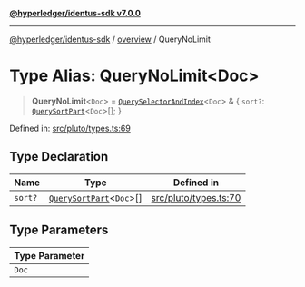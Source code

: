 [**@hyperledger/identus-sdk v7.0.0**](../../README.md)

***

[@hyperledger/identus-sdk](../../README.md) / [overview](../README.md) / QueryNoLimit

# Type Alias: QueryNoLimit\<Doc\>

> **QueryNoLimit**\<`Doc`\> = [`QuerySelectorAndIndex`](QuerySelectorAndIndex.md)\<`Doc`\> & \{ `sort?`: [`QuerySortPart`](QuerySortPart.md)\<`Doc`\>[]; \}

Defined in: [src/pluto/types.ts:69](https://github.com/hyperledger/identus-edge-agent-sdk-ts/blob/96423ee84b124a31ce63036d9d623d1cb73a13c2/src/pluto/types.ts#L69)

## Type Declaration

| Name | Type | Defined in |
| ------ | ------ | ------ |
| `sort?` | [`QuerySortPart`](QuerySortPart.md)\<`Doc`\>[] | [src/pluto/types.ts:70](https://github.com/hyperledger/identus-edge-agent-sdk-ts/blob/96423ee84b124a31ce63036d9d623d1cb73a13c2/src/pluto/types.ts#L70) |

## Type Parameters

| Type Parameter |
| ------ |
| `Doc` |
